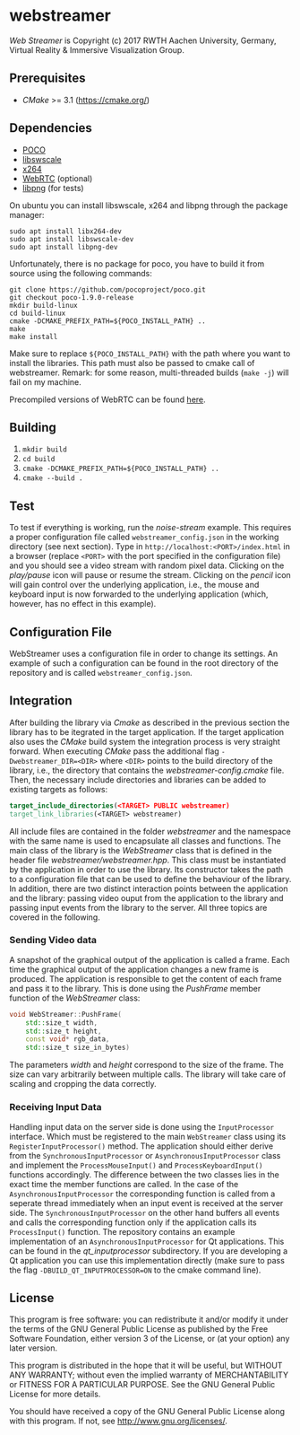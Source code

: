 # webstreamer

*Web Streamer* is Copyright (c) 2017 RWTH Aachen University, Germany,
Virtual Reality & Immersive Visualization Group.

## Prerequisites

* *CMake* >= 3.1 (https://cmake.org/)

## Dependencies

* [POCO](https://github.com/pocoproject/poco)
* [libswscale](https://ffmpeg.org/libswscale.html)
* [x264](https://www.videolan.org/developers/x264.html)
* [WebRTC](https://webrtc.org/) (optional)
* [libpng](http://www.libpng.org/) (for tests)

On ubuntu you can install libswscale, x264 and libpng through the package manager:
```
sudo apt install libx264-dev
sudo apt install libswscale-dev
sudo apt install libpng-dev
```

Unfortunately, there is no package for poco, you have to build it from source using the following commands:
```
git clone https://github.com/pocoproject/poco.git
git checkout poco-1.9.0-release
mkdir build-linux
cd build-linux
cmake -DCMAKE_PREFIX_PATH=${POCO_INSTALL_PATH} ..
make
make install
```
Make sure to replace `${POCO_INSTALL_PATH}` with the path where you want to install the libraries. This path must also be passed to cmake call of webstreamer. Remark: for some reason, multi-threaded builds (`make -j`) will fail on my machine.

Precompiled versions of WebRTC can be found [here](https://sourcey.com/precompiled-webrtc-libraries).

## Building

1. `mkdir build`
2. `cd build`
3. `cmake -DCMAKE_PREFIX_PATH=${POCO_INSTALL_PATH} ..`
4. `cmake --build .`

## Test

To test if everything is working, run the *noise-stream* example. This requires a proper configuration file called `webstreamer_config.json` in the working directory (see next section). Type in `http://localhost:<PORT>/index.html` in a browser (replace `<PORT>` with the port specified in the configuration file) and you should see a video stream with random pixel data. Clicking on the *play/pause* icon will pause or resume the stream. Clicking on the *pencil* icon will gain control over the underlying application, i.e., the mouse and keyboard input is now forwarded to the underlying application (which, however, has no effect in this example).

## Configuration File

WebStreamer uses a configuration file in order to change its settings. An example of such a configuration can be found in the root directory of the repository and is called `webstreamer_config.json`. 

## Integration

After building the library via _Cmake_ as described in the previous section the library has to be itegrated in the target application. If the target application also uses the _CMake_ build system the integration process is very straight forward. When executing _CMake_ pass the additional flag `-Dwebstreamer_DIR=<DIR>` where `<DIR>` points to the build directory of the library, i.e., the directory that contains the _webstreamer-config.cmake_ file. Then, the necessary include directories and libraries can be added to existing targets as follows:

```cmake
target_include_directories(<TARGET> PUBLIC webstreamer)
target_link_libraries(<TARGET> webstreamer)
```

All include files are contained in the folder _webstreamer_ and the namespace with the same name is used to encapsulate all classes and functions. The main class of the library is the _WebStreamer_ class that is defined in the header file _webstreamer/webstreamer.hpp_. This class must be instantiated by the application in order to use the library. Its constructor takes the path to a configuration file that can be used to define the behaviour of the library. In addition, there are two distinct interaction points between the application and the library: passing video ouput from the application to the library and passing input events from the library to the server. All three topics are covered in the following.


### Sending Video data

A snapshot of the graphical output of the application is called a frame. Each time the graphical output of the application changes a new frame is produced. The application is responsible to get the content of each frame and pass it to the library. This is done using the _PushFrame_ member function of the _WebStreamer_ class:

```C++
void WebStreamer::PushFrame(
    std::size_t width,
    std::size_t height,
    const void* rgb_data,
    std::size_t size_in_bytes)
```

The parameters _width_ and _height_ correspond to the size of the frame. The size can vary arbitrarily between multiple calls. The library will take care of scaling and cropping the data correctly.

### Receiving Input Data

Handling input data on the server side is done using the `InputProcessor` interface. Which must be registered to the main `WebStreamer` class using its `RegisterInputProcessor()` method. The application should either derive from the `SynchronousInputProcessor` or `AsynchronousInputProcessor` class and implement the `ProcessMouseInput()` and `ProcessKeyboardInput()` functions accordingly. The difference between the two classes lies in the exact time the member functions are called. In the case of the `AsynchronousInputProcessor` the corresponding function is called from a seperate thread immediately when an input event is received at the server side. The `SynchronousInputProcessor` on the other hand buffers all events and calls the corresponding function only if the application calls its `ProcessInput()` function. The repository contains an example implementation of an `AsynchronousInputProcessor` for Qt applications. This can be found in the *qt_inputprocessor* subdirectory. If you are developing a Qt application you can use this implementation directly (make sure to pass the flag `-DBUILD_QT_INPUTPROCESSOR=ON` to the cmake command line).

## License

This program is free software: you can redistribute it and/or modify
it under the terms of the GNU General Public License as published by
the Free Software Foundation, either version 3 of the License, or
(at your option) any later version.

This program is distributed in the hope that it will be useful,
but WITHOUT ANY WARRANTY; without even the implied warranty of
MERCHANTABILITY or FITNESS FOR A PARTICULAR PURPOSE.  See the
GNU General Public License for more details.

You should have received a copy of the GNU General Public License
along with this program.  If not, see http://www.gnu.org/licenses/.

